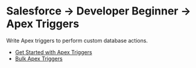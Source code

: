 # Salesforce -> Developer Beginner -> Apex Triggers

Write Apex triggers to perform custom database actions.

- [Get Started with Apex Triggers]()
- [Bulk Apex Triggers]()
